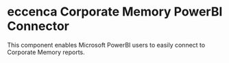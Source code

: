 # eccenca Corporate Memory PowerBI Connector

This component enables Microsoft PowerBI users to easily connect to Corporate Memory reports.

